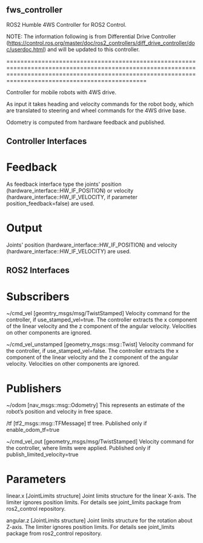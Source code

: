 ## fws_controller

ROS2 Humble 4WS Controller for ROS2 Control.

NOTE: The information following is from Differential Drive Controller (https://control.ros.org/master/doc/ros2_controllers/diff_drive_controller/doc/userdoc.html) and will be updated to this controller.

==========================================================================================================================================================================================================

Controller for mobile robots with 4WS drive.

As input it takes heading and velocity commands for the robot body, which are translated to steering and wheel commands for the 4WS drive base.

Odometry is computed from hardware feedback and published.

## Controller Interfaces

# Feedback

As feedback interface type the joints' position (hardware_interface::HW_IF_POSITION) or velocity (hardware_interface::HW_IF_VELOCITY, if parameter position_feedback=false) are used.

# Output

Joints' position (hardware_interface::HW_IF_POSITION) and velocity (hardware_interface::HW_IF_VELOCITY) are used.

## ROS2 Interfaces

# Subscribers

~/cmd_vel [geomtry_msgs/msg/TwistStamped]
Velocity command for the controller, if use_stamped_vel=true. The controller extracts the x component of the linear velocity and the z component of the angular velocity. Velocities on other components are ignored.

~/cmd_vel_unstamped [geometry_msgs::msg::Twist]
Velocity command for the controller, if use_stamped_vel=false. The controller extracts the x component of the linear velocity and the z component of the angular velocity. Velocities on other components are ignored.

# Publishers

~/odom [nav_msgs::msg::Odometry]
This represents an estimate of the robot’s position and velocity in free space.

/tf [tf2_msgs::msg::TFMessage]
tf tree. Published only if enable_odom_tf=true

~/cmd_vel_out [geometry_msgs/msg/TwistStamped]
Velocity command for the controller, where limits were applied. Published only if publish_limited_velocity=true

# Parameters

linear.x [JointLimits structure]
Joint limits structure for the linear X-axis. The limiter ignores position limits. For details see joint_limits package from ros2_control repository.

angular.z [JointLimits structure]
Joint limits structure for the rotation about Z-axis. The limiter ignores position limits. For details see joint_limits package from ros2_control repository.